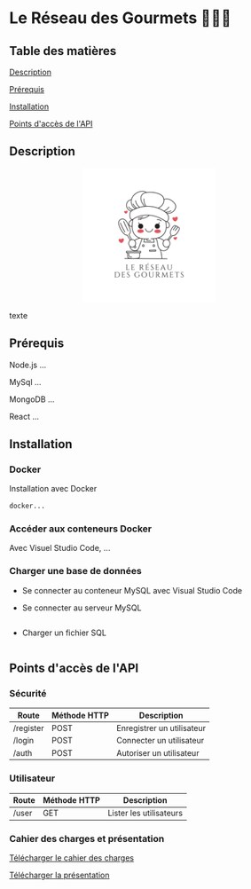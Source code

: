 

# Le Réseau des Gourmets 🧑🏻‍🍳

## Table des matières

[Description](#description)

[Prérequis](#prérequis)

[Installation](#installation)

[Points d'accès de l'API](#points-daccès-de-lapi)

## Description 

<p style="text-align: center">
<img src= "code/client/public/img/logo_noir.svg" style="width: 15rem">
</p>

texte

## Prérequis

Node.js ...

MySql ...

MongoDB ...

React ...

## Installation

### Docker

Installation avec Docker

```bash
docker...
```

### Accéder aux conteneurs Docker

Avec Visuel Studio Code, ...

### Charger une base de données

- Se connecter au conteneur MySQL avec Visual Studio Code

- Se connecter au serveur MySQL

```bash

```

- Charger un fichier SQL

```sql

```

## Points d'accès de l'API

### Sécurité

Route       | Méthode HTTP      | Description
------------|-------------------|------------
/register   | POST              | Enregistrer un utilisateur
/login      | POST              | Connecter un utilisateur
/auth       | POST              | Autoriser un utilisateur

### Utilisateur

Route       | Méthode HTTP      | Description
------------|-------------------|------------
/user       | GET               | Lister les utilisateurs

### Cahier des charges et présentation

[Télécharger le cahier des charges](...)

[Télécharger la présentation](...)

